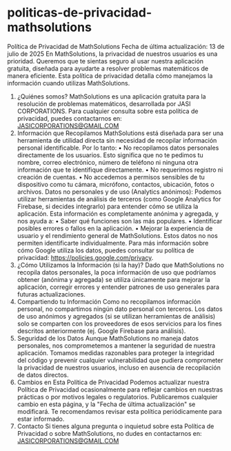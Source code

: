 # politicas-de-privacidad-mathsolutions
Política de Privacidad de MathSolutions
Fecha de última actualización: 13 de julio de 2025
En MathSolutions, la privacidad de nuestros usuarios es una prioridad. Queremos que te sientas seguro al usar nuestra aplicación gratuita, diseñada para ayudarte a resolver problemas matemáticos de manera eficiente. Esta política de privacidad detalla cómo manejamos la información cuando utilizas MathSolutions.
1. ¿Quiénes somos?
MathSolutions es una aplicación gratuita para la resolución de problemas matemáticos, desarrollada por JASI CORPORATIONS.
Para cualquier consulta sobre esta política de privacidad, puedes contactarnos en: JASICORPORATIONS@GMAIL.COM
2. Información que Recopilamos
MathSolutions está diseñada para ser una herramienta de utilidad directa sin necesidad de recopilar información personal identificable. Por lo tanto:
•	No recopilamos datos personales directamente de los usuarios. Esto significa que no te pedimos tu nombre, correo electrónico, número de teléfono ni ninguna otra información que te identifique directamente.
•	No requerimos registro ni creación de cuentas.
•	No accedemos a permisos sensibles de tu dispositivo como tu cámara, micrófono, contactos, ubicación, fotos o archivos.
Datos no personales y de uso (Analytics anónimos):
Podemos utilizar herramientas de análisis de terceros (como Google Analytics for Firebase, si decides integrarlo) para entender cómo se utiliza la aplicación. Esta información es completamente anónima y agregada, y nos ayuda a:
•	Saber qué funciones son las más populares.
•	Identificar posibles errores o fallos en la aplicación.
•	Mejorar la experiencia de usuario y el rendimiento general de MathSolutions.
Estos datos no nos permiten identificarte individualmente. Para más información sobre cómo Google utiliza los datos, puedes consultar su política de privacidad: https://policies.google.com/privacy.
3. ¿Cómo Utilizamos la Información (si la hay)?
Dado que MathSolutions no recopila datos personales, la poca información de uso que podríamos obtener (anónima y agregada) se utiliza únicamente para mejorar la aplicación, corregir errores y entender patrones de uso generales para futuras actualizaciones.
4. Compartiendo tu Información
Como no recopilamos información personal, no compartimos ningún dato personal con terceros.
Los datos de uso anónimos y agregados (si se utilizan herramientas de análisis) solo se comparten con los proveedores de esos servicios para los fines descritos anteriormente (ej. Google Firebase para análisis).
5. Seguridad de los Datos
Aunque MathSolutions no maneja datos personales, nos comprometemos a mantener la seguridad de nuestra aplicación. Tomamos medidas razonables para proteger la integridad del código y prevenir cualquier vulnerabilidad que pudiera comprometer la privacidad de nuestros usuarios, incluso en ausencia de recopilación de datos directos.
6. Cambios en Esta Política de Privacidad
Podemos actualizar nuestra Política de Privacidad ocasionalmente para reflejar cambios en nuestras prácticas o por motivos legales o regulatorios. Publicaremos cualquier cambio en esta página, y la "Fecha de última actualización" se modificará. Te recomendamos revisar esta política periódicamente para estar informado.
7. Contacto
Si tienes alguna pregunta o inquietud sobre esta Política de Privacidad o sobre MathSolutions, no dudes en contactarnos en:
JASICORPORATIONS@GMAIL.COM


